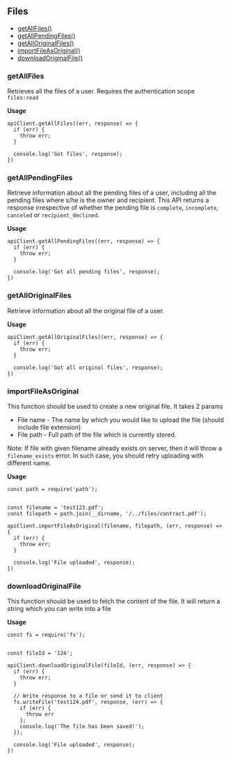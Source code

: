 ## Files

- [getAllFiles()](#getallfiles)
- [getAllPendingFiles()](#getallpendingfiles)
- [getAllOriginalFiles()](#getalloriginalfiles)
- [importFileAsOriginal()](#importfileasoriginal)
- [downloadOriginalFile()](#downloadoriginalfile)


### getAllFiles

Retrieves all the files of a user. Requires the authentication scope `files:read`

**Usage**

```
apiClient.getAllFiles((err, response) => {
  if (err) {
    throw err;
  }

  console.log('Got files', response);
})
```


### getAllPendingFiles

Retrieve information about all the pending files of a user, including all the pending files where s/he is the owner and recipient. This API returns a response irrespective of whether the pending file is `complete`, `incomplete`, `canceled` or `recipient_declined`.

**Usage**

```
apiClient.getAllPendingFiles((err, response) => {
  if (err) {
    throw err;
  }

  console.log('Got all pending files', response);
})
```


### getAllOriginalFiles

Retrieve information about all the original file of a user.

**Usage**

```
apiClient.getAllOriginalFiles((err, response) => {
  if (err) {
    throw err;
  }

  console.log('Got all original files', response);
})
```

### importFileAsOriginal
This function should be used to create a new original file. It takes 2 params
- File name - The name by which you would like to upload the file (should include file extension)
- File path - Full path of the file which is currently stored.

Note: If file with given filename already exists on server, then it will throw a `filename_exists` error.
In such case, you should retry uploading with different name.

**Usage**

```
const path = require('path');


const filename = 'test123.pdf';
const filepath = path.join(__dirname, '/../files/contract.pdf');

apiClient.importFileAsOriginal(filename, filepath, (err, response) => {
  if (err) {
    throw err;
  }

  console.log('File uploaded', response);
})
```


### downloadOriginalFile
This function should be used to fetch the content of the file. It will return a string which you can write into a file

**Usage**

```
const fs = require('fs');


const fileId = '124';

apiClient.downloadOriginalFile(fileId, (err, response) => {
  if (err) {
    throw err;
  }

  // Write response to a file or send it to client
  fs.writeFile('test124.pdf', response, (err) => {
    if (err) {
      throw err
    };
    console.log('The file has been saved!');
  });

  console.log('File uploaded', response);
})
```
